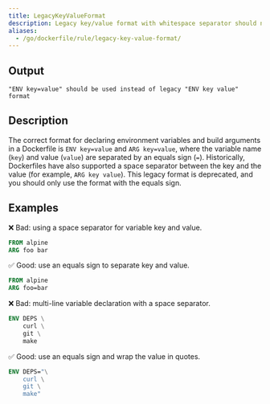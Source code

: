 ```yaml
---
title: LegacyKeyValueFormat
description: Legacy key/value format with whitespace separator should not be used
aliases:
  - /go/dockerfile/rule/legacy-key-value-format/
---
```


## Output

```text
"ENV key=value" should be used instead of legacy "ENV key value" format
```

## Description

The correct format for declaring environment variables and build arguments in a
Dockerfile is `ENV key=value` and `ARG key=value`, where the variable name
(`key`) and value (`value`) are separated by an equals sign (`=`).
Historically, Dockerfiles have also supported a space separator between the key
and the value (for example, `ARG key value`). This legacy format is deprecated,
and you should only use the format with the equals sign.

## Examples

❌ Bad: using a space separator for variable key and value.

```dockerfile
FROM alpine
ARG foo bar
```

✅ Good: use an equals sign to separate key and value.

```dockerfile
FROM alpine
ARG foo=bar
```

❌ Bad: multi-line variable declaration with a space separator.

```dockerfile
ENV DEPS \
    curl \
    git \
    make
```

✅ Good: use an equals sign and wrap the value in quotes.

```dockerfile
ENV DEPS="\
    curl \
    git \
    make"
```

